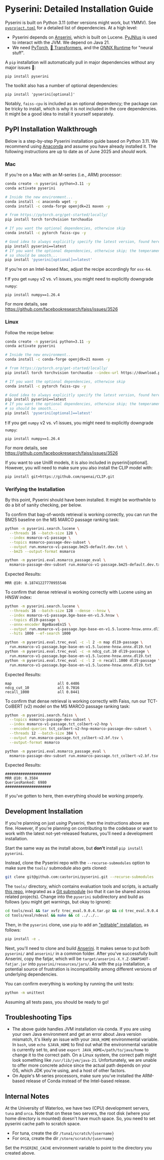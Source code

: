 # Pyserini: Detailed Installation Guide

Pyserini is built on Python 3.11 (other versions might work, but YMMV).
See [`pyproject.toml`](../pyproject.toml) for a detailed list of dependencies.
At a high level:

+ Pyserini depends on [Anserini](http://anserini.io/), which is built on Lucene.
[PyJNIus](https://github.com/kivy/pyjnius) is used to interact with the JVM. We depend on Java 21.
+ We need [PyTorch](https://pytorch.org/), [🤗 Transformers](https://github.com/huggingface/transformers), and the [ONNX Runtime](https://onnxruntime.ai/) for "neural stuff".

A `pip` installation will automatically pull in major dependencies without any major issues 🤞:

```
pip install pyserini
```

The toolkit also has a number of optional dependencies:

```
pip install 'pyserini[optional]'
```

Notably, `faiss-cpu` is included as an optional dependency; the package can be tricky to install, which is why it is not included in the core dependencies.
It might be a good idea to install it yourself separately.

## PyPI Installation Walkthrough

Below is a step-by-step Pyserini installation guide based on Python 3.11.
We recommend using [Anaconda](https://www.anaconda.com/) and assume you have already installed it.
The following instructions are up to date as of June 2025 and _should_ work.

### Mac

If you're on a Mac with an M-series (i.e., ARM) processor:

```bash
conda create -n pyserini python=3.11 -y
conda activate pyserini

# Inside the new environment...
conda install -c anaconda wget -y
conda install -c conda-forge openjdk=21 maven -y

# from https://pytorch.org/get-started/locally/
pip install torch torchvision torchaudio

# If you want the optional dependencies, otherwise skip
conda install -c pytorch faiss-cpu -y

# Good idea to always explicitly specify the latest version, found here: https://pypi.org/project/pyserini/
pip install pyserini==latest
# If you want the optional dependencies, otherwise skip; the temperamental packages are already installed at this point
# so should be smooth...
pip install 'pyserini[optional]==latest'
```

If you're on an Intel-based Mac, adjust the recipe accordingly for `osx-64`.

❗ If you get `numpy` v2 vs. v1 issues, you might need to explicitly downgrade `numpy`:

```
pip install numpy==1.26.4
```

For more details, see https://github.com/facebookresearch/faiss/issues/3526

### Linux

Follow the recipe below:

```bash
conda create -n pyserini python=3.11 -y
conda activate pyserini

# Inside the new environment...
conda install -c conda-forge openjdk=21 maven -y

# from https://pytorch.org/get-started/locally/
pip install torch torchvision torchaudio --index-url https://download.pytorch.org/whl/cpu

# If you want the optional dependencies, otherwise skip
conda install -c pytorch faiss-cpu -y

# Good idea to always explicitly specify the latest version, found here: https://pypi.org/project/pyserini/
pip install pyserini==latest
# If you want the optional dependencies, otherwise skip; the temperamental packages are already installed at this point
# so should be smooth...
pip install 'pyserini[optional]==latest'
```

❗ If you get `numpy` v2 vs. v1 issues, you might need to explicitly downgrade `numpy`:

```
pip install numpy==1.26.4
```

For more details, see https://github.com/facebookresearch/faiss/issues/3526

If you want to use UniIR models, it is also included in pyserini[optional].
However, you will need to make sure you also install the CLIP model with:
```bash
pip install git+https://github.com/openai/CLIP.git
```
 

### Verifying the Installation

By this point, Pyserini should have been installed.
It might be worthwhile to do a bit of sanity checking, per below.

To confirm that bag-of-words retrieval is working correctly, you can run the BM25 baseline on the MS MARCO passage ranking task:

```bash
python -m pyserini.search.lucene \
  --threads 16 --batch-size 128 \
  --index msmarco-v1-passage \
  --topics msmarco-passage-dev-subset \
  --output run.msmarco-v1-passage.bm25-default.dev.txt \
  --bm25 --output-format msmarco

python -m pyserini.eval.msmarco_passage_eval \
  msmarco-passage-dev-subset run.msmarco-v1-passage.bm25-default.dev.txt
```

Expected Results:

```
MRR @10: 0.18741227770955546
```

To confirm that dense retrieval is working correctly with Lucene using an HNSW index:

``` bash
python -m pyserini.search.lucene \
  --threads 16 --batch-size 128 --dense --hnsw \
  --index msmarco-v1-passage.bge-base-en-v1.5.hnsw \
  --topics dl19-passage \
  --onnx-encoder BgeBaseEn15 \
  --output run.msmarco-v1-passage.bge-base-en-v1.5.lucene-hnsw.onnx.dl19.txt \
  --hits 1000 --ef-search 1000

python -m pyserini.eval.trec_eval -c -l 2 -m map dl19-passage \
  run.msmarco-v1-passage.bge-base-en-v1.5.lucene-hnsw.onnx.dl19.txt
python -m pyserini.eval.trec_eval -c -m ndcg_cut.10 dl19-passage \
  run.msmarco-v1-passage.bge-base-en-v1.5.lucene-hnsw.onnx.dl19.txt
python -m pyserini.eval.trec_eval -c -l 2 -m recall.1000 dl19-passage \
  run.msmarco-v1-passage.bge-base-en-v1.5.lucene-hnsw.onnx.dl19.txt
```

Expected Results:

```
map                   	all	0.4486
ndcg_cut_10           	all	0.7016
recall_1000           	all	0.8441
```

To confirm that dense retrieval is working correctly with Faiss, run our TCT-ColBERT (v2) model on the MS MARCO passage ranking task:

```bash
python -m pyserini.search.faiss \
  --topics msmarco-passage-dev-subset \
  --index msmarco-v1-passage.tct_colbert-v2-hnp \
  --encoded-queries tct_colbert-v2-hnp-msmarco-passage-dev-subset \
  --threads 12 --batch-size 384 \
  --output run.msmarco-passage.tct_colbert-v2.bf.tsv \
  --output-format msmarco

python -m pyserini.eval.msmarco_passage_eval \
  msmarco-passage-dev-subset run.msmarco-passage.tct_colbert-v2.bf.tsv
```

Expected Results:

```
#####################
MRR @10: 0.3584
QueriesRanked: 6980
#####################
```

If you've gotten to here, then everything should be working properly.

## Development Installation

If you're planning on just _using_ Pyserini, then the instructions above are fine.
However, if you're planning on contributing to the codebase or want to work with the latest not-yet-released features, you'll need a development installation.

Start the same way as the install above, but **don't** install `pip install pyserini`.

Instead, clone the Pyserini repo with the `--recurse-submodules` option to make sure the `tools/` submodule also gets cloned:

```bash
git clone git@github.com:castorini/pyserini.git --recurse-submodules
```

The `tools/` directory, which contains evaluation tools and scripts, is actually [this repo](https://github.com/castorini/anserini-tools), integrated as a [Git submodule](https://git-scm.com/book/en/v2/Git-Tools-Submodules) (so that it can be shared across related projects).
Change into the `pyserini` subdirectory and build as follows (you might get warnings, but okay to ignore):

```bash
cd tools/eval && tar xvfz trec_eval.9.0.4.tar.gz && cd trec_eval.9.0.4 && make && cd ../../..
cd tools/eval/ndeval && make && cd ../../..
```

Then, in the `pyserini` clone, use `pip` to add an ["editable" installation](https://setuptools.pypa.io/en/latest/userguide/development_mode.html), as follows:

```bash
pip install -e .
```

Next, you'll need to clone and build [Anserini](http://anserini.io/).
It makes sense to put both `pyserini/` and `anserini/` in a common folder.
After you've successfully built Anserini, copy the fatjar, which will be `target/anserini-X.Y.Z-SNAPSHOT-fatjar.jar` into `pyserini/resources/jars/`.
As with the `pip` installation, a potential source of frustration is incompatibility among different versions of underlying dependencies.

You can confirm everything is working by running the unit tests:

```bash
python -m unittest
```

Assuming all tests pass, you should be ready to go!

## Troubleshooting Tips

+ The above guide handles JVM installation via conda. If you are using your own Java environment and get an error about Java version mismatch, it's likely an issue with your `JAVA_HOME` environmental variable.
In `bash`, use `echo $JAVA_HOME` to find out what the environmental variable is currently set to, and use `export JAVA_HOME=/path/to/java/home` to change it to the correct path.
On a Linux system, the correct path might look something like `/usr/lib/jvm/java-21`.
Unfortunately, we are unable to offer more concrete advice since the actual path depends on your OS, which JDK you're using, and a host of other factors.
+ On Apple's M-series processors, make sure you've installed the ARM-based release of Conda instead of the Intel-based release.

## Internal Notes

At the University of Waterloo, we have two (CPU) development servers, `tuna` and `orca`.
Note that on these two servers, the root disk (where your home directory is mounted) doesn't have much space.
So, you need to set pyserini cache path to scratch space.

- For tuna, create the dir `/tuna1/scratch/{username}`
- For orca, create the dir `/store/scratch/{username}`

Set the `PYSERINI_CACHE` environment variable to point to the directory you created above.
